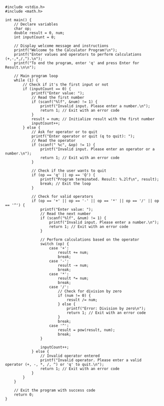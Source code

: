     #include <stdio.h>
    #include <math.h>
    
    int main() {
        // Declare variables
        char op;
        double result = 0, num;
        int inputCount = 0;
    
        // Display welcome message and instructions
        printf("Welcome to the Calculator Program!\n");
        printf("Enter values and operators to perform calculations (+,-,*,/,^).\n");
        printf("To end the program, enter 'q' and press Enter for Result.\n\n");
    
        // Main program loop
        while (1) {
            // Check if it's the first input or not
            if (inputCount == 0) {
                printf("Enter value: ");
                // Read the first number
                if (scanf("%lf", &num) != 1) {
                    printf("Invalid input. Please enter a number.\n");
                    return 1; // Exit with an error code
                }
                result = num; // Initialize result with the first number
                inputCount++;
            } else {
                // Ask for operator or to quit
                printf("Enter operator or quit (q to quit): ");
                // Read the operator
                if (scanf(" %c", &op) != 1) {
                    printf("Invalid input. Please enter an operator or a number.\n");
                    return 1; // Exit with an error code
                }
    
                // Check if the user wants to quit
                if (op == 'q' || op == 'Q') {
                    printf("Program terminated. Result: %.2lf\n", result);
                    break; // Exit the loop
                }
    
                // Check for valid operators
                if (op == '+' || op == '-' || op == '*' || op == '/' || op == '^') {
                    printf("Enter value: ");
                    // Read the next number
                    if (scanf("%lf", &num) != 1) {
                        printf("Invalid input. Please enter a number.\n");
                        return 1; // Exit with an error code
                    }
    
                    // Perform calculations based on the operator
                    switch (op) {
                        case '+':
                            result += num;
                            break;
                        case '-':
                            result -= num;
                            break;
                        case '*':
                            result *= num;
                            break;
                        case '/':
                            // Check for division by zero
                            if (num != 0) {
                                result /= num;
                            } else {
                                printf("Error: Division by zero\n");
                                return 1; // Exit with an error code
                            }
                            break;
                        case '^':
                            result = pow(result, num);
                            break;
                    }
    
                    inputCount++;
                } else {
                    // Invalid operator entered
                    printf("Invalid operator. Please enter a valid operator (+, -, *, /, ^) or 'q' to quit.\n");
                    return 1; // Exit with an error code
                }
            }
        }
    
        // Exit the program with success code
        return 0;
    }

